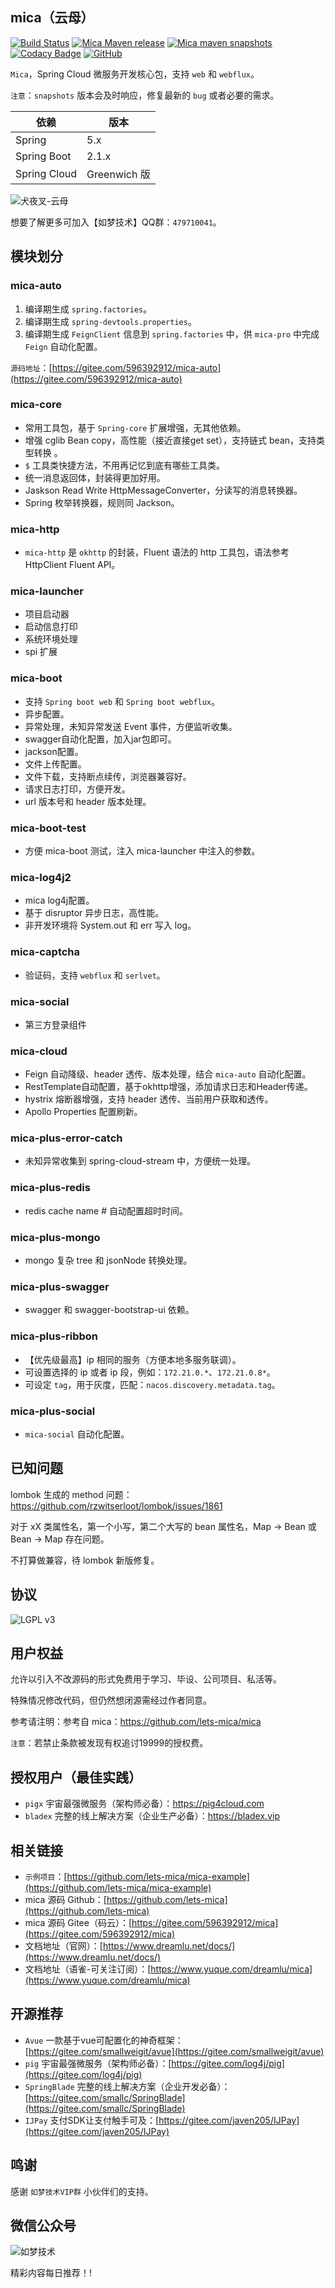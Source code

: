 ## mica（云母）
[![Build Status](https://www.travis-ci.org/lets-mica/mica.svg?branch=master)](https://www.travis-ci.org/lets-mica/mica)
[![Mica Maven release](https://img.shields.io/nexus/r/https/oss.sonatype.org/net.dreamlu/mica-bom.svg?style=flat-square)](https://mvnrepository.com/artifact/net.dreamlu/mica-bom)
[![Mica maven snapshots](https://img.shields.io/nexus/s/https/oss.sonatype.org/net.dreamlu/mica-bom.svg?style=flat-square)](https://oss.sonatype.org/content/repositories/snapshots/net/dreamlu/mica-bom)
[![Codacy Badge](https://api.codacy.com/project/badge/Grade/eadcb54f2ec14f31b8abf3ab13ad2d4d)](https://app.codacy.com/app/ChunMengLu/mica?utm_source=github.com&utm_medium=referral&utm_content=lets-mica/mica&utm_campaign=Badge_Grade_Settings)
[![GitHub](https://img.shields.io/github/license/lets-mica/mica.svg?style=flat-square)](https://github.com/lets-mica/mica/blob/master/LICENSE)

`Mica`，Spring Cloud 微服务开发核心包，支持 `web` 和 `webflux`。

`注意`：`snapshots` 版本会及时响应，修复最新的 `bug` 或者必要的需求。

| 依赖         | 版本              |
| ------------ | ----------------- |
| Spring | 5.x |
| Spring Boot  | 2.1.x             |
| Spring Cloud | Greenwich 版 |

![犬夜叉-云母](docs/img/mica-001.jpeg)

想要了解更多可加入【如梦技术】QQ群：`479710041`。

## 模块划分
### mica-auto
1. 编译期生成 `spring.factories`。
2. 编译期生成 `spring-devtools.properties`。
3. 编译期生成 `FeignClient` 信息到 `spring.factories` 中，供 `mica-pro` 中完成 `Feign` 自动化配置。

`源码地址`：[https://gitee.com/596392912/mica-auto](https://gitee.com/596392912/mica-auto)

### mica-core
- 常用工具包，基于 `Spring-core` 扩展增强，无其他依赖。
- 增强 cglib Bean copy，高性能（接近直接get set），支持链式 bean，支持类型转换 。
- `$` 工具类快捷方法，不用再记忆到底有哪些工具类。
- 统一消息返回体，封装得更加好用。
- Jaskson Read Write HttpMessageConverter，分读写的消息转换器。
- Spring 枚举转换器，规则同 Jackson。

### mica-http
- `mica-http` 是 `okhttp` 的封装，Fluent 语法的 http 工具包，语法参考 HttpClient Fluent API。

### mica-launcher
- 项目启动器
- 启动信息打印
- 系统环境处理
- spi 扩展

### mica-boot
- 支持 `Spring boot web` 和 `Spring boot webflux`。
- 异步配置。
- 异常处理，未知异常发送 Event 事件，方便监听收集。
- swagger自动化配置，加入jar包即可。
- jackson配置。
- 文件上传配置。
- 文件下载，支持断点续传，浏览器兼容好。
- 请求日志打印，方便开发。
- url 版本号和 header 版本处理。

### mica-boot-test
- 方便 mica-boot 测试，注入 mica-launcher 中注入的参数。

### mica-log4j2
- mica log4j配置。
- 基于 disruptor 异步日志，高性能。
- 非开发环境将 System.out 和 err 写入 log。

### mica-captcha
- 验证码，支持 `webflux` 和 `serlvet`。

### mica-social
- 第三方登录组件

### mica-cloud
- Feign 自动降级、header 透传、版本处理，结合 `mica-auto` 自动化配置。
- RestTemplate自动配置，基于okhttp增强，添加请求日志和Header传递。
- hystrix 熔断器增强，支持 header 透传、当前用户获取和透传。
- Apollo Properties 配置刷新。

### mica-plus-error-catch
- 未知异常收集到 spring-cloud-stream 中，方便统一处理。

### mica-plus-redis
- redis cache name # 自动配置超时时间。

### mica-plus-mongo
- mongo 复杂 tree 和 jsonNode 转换处理。

### mica-plus-swagger
- swagger 和 swagger-bootstrap-ui 依赖。

### mica-plus-ribbon
- 【优先级最高】ip 相同的服务（方便本地多服务联调）。
- 可设置选择的 ip 或者 ip 段，例如：`172.21.0.*`、`172.21.0.8*`。
- 可设定 `tag`，用于灰度，匹配：`nacos.discovery.metadata.tag`。

### mica-plus-social
- `mica-social` 自动化配置。

## 已知问题
lombok 生成的 method 问题：https://github.com/rzwitserloot/lombok/issues/1861

对于 xX 类属性名，第一个小写，第二个大写的 bean 属性名，Map -> Bean 或 Bean -> Map 存在问题。

不打算做兼容，待 lombok 新版修复。

## 协议
![LGPL v3](docs/img/lgplv3-147x51.png) 

## 用户权益
允许以引入不改源码的形式免费用于学习、毕设、公司项目、私活等。

特殊情况修改代码，但仍然想闭源需经过作者同意。

参考请注明：参考自 mica：https://github.com/lets-mica/mica

`注意`：若禁止条款被发现有权追讨19999的授权费。

## 授权用户（最佳实践）
* `pigx` 宇宙最强微服务（架构师必备）：https://pig4cloud.com
* `bladex` 完整的线上解决方案（企业生产必备）：https://bladex.vip

## 相关链接
* `示例项目`：[https://github.com/lets-mica/mica-example](https://github.com/lets-mica/mica-example)
* mica 源码 Github：[https://github.com/lets-mica](https://github.com/lets-mica)
* mica 源码 Gitee（码云）：[https://gitee.com/596392912/mica](https://gitee.com/596392912/mica)
* 文档地址（官网）：[https://www.dreamlu.net/docs/](https://www.dreamlu.net/docs/)
* 文档地址（语雀-可关注订阅）：[https://www.yuque.com/dreamlu/mica](https://www.yuque.com/dreamlu/mica)

## 开源推荐
- `Avue` 一款基于vue可配置化的神奇框架：[https://gitee.com/smallweigit/avue](https://gitee.com/smallweigit/avue)
- `pig` 宇宙最强微服务（架构师必备）：[https://gitee.com/log4j/pig](https://gitee.com/log4j/pig)
- `SpringBlade` 完整的线上解决方案（企业开发必备）：[https://gitee.com/smallc/SpringBlade](https://gitee.com/smallc/SpringBlade)
- `IJPay` 支付SDK让支付触手可及：[https://gitee.com/javen205/IJPay](https://gitee.com/javen205/IJPay)

## 鸣谢
感谢 `如梦技术VIP群` 小伙伴们的支持。

## 微信公众号

![如梦技术](docs/img/dreamlu-weixin.jpg)

精彩内容每日推荐！!